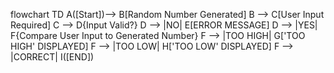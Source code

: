 flowchart TD
A([Start])--> B[Random Number Generated]
B --> C[User Input Required]
C --> D{Input Valid?}
D --> |NO| E[ERROR MESSAGE]
D --> |YES| F{Compare User Input to Generated Number}
F --> |TOO HIGH| G['TOO HIGH' DISPLAYED]
F --> |TOO LOW| H['TOO LOW' DISPLAYED]
F --> |CORRECT| I([END])